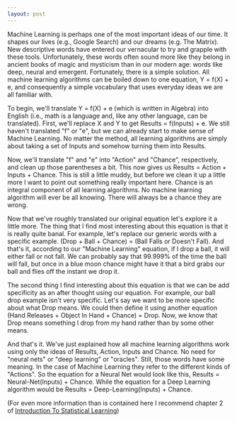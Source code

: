 ```yaml
---
layout: post
---
```

Machine Learning is perhaps one of the most important ideas of our time. It shapes our lives  (e.g., Google Search) and our dreams (e.g. The Matrix). New descriptive words have entered our vernacular to try and grapple with these tools. Unfortunately, these words often sound more like they belong in ancient books of magic and mysticism than in our modern age: words like deep, neural and emergent. Fortunately, there is a simple solution. All machine learning algorithms can be boiled down to one equation, Y = f(X) + e, and consequently a simple vocabulary that uses everyday ideas we are all familiar with.

To begin, we'll translate Y = f(X) + e (which is written in Algebra) into English (i.e., math is a language and, like any other language, can be translated). First, we'll replace X and Y to get Results = f(Inputs) + e. We still haven't translated "f" or "e", but we can already start to make sense of Machine Learning. No matter the method, all learning algorithms are simply about taking a set of Inputs and somehow turning them into Results.

Now, we'll translate "f" and "e" into "Action" and "Chance", respectively, and clean up those parentheses a bit. This now gives us Results = Action + Inputs + Chance. This is still a little muddy, but before we clean it up a little more I want to point out something really important here. Chance is an integral component of all learning algorithms. No machine learning algorithm will ever be all knowing. There will always be a chance they are wrong.

Now that we've roughly translated our original equation let's explore it a little more. The thing that I find most interesting about this equation is that it is really quite banal. For example, let's replace our generic words with a specific example. (Drop + Ball + Chance) = (Ball Falls or Doesn't Fall). And that's it, according to our "Machine Learning" equation, if I drop a ball, it will either fall or not fall. We can probably say that 99.999% of the time the ball will fall, but once in a blue moon chance might have it that a bird grabs our ball and flies off the instant we drop it.

The second thing I find interesting about this equation is that we can be add specificity as an after thought using our equation. For example, our ball drop example isn't very specific. Let's say we want to be more specific about what Drop means. We could then define it using another equation (Hand Releases + Object In Hand + Chance) = Drop. Now, we know that Drop means something I drop from my hand rather than by some other means.

And that's it. We've just explained how all machine learning algorithms work using only the ideas of Results, Action, Inputs and Chance. No need for "neural nets" or "deep learning" or "oracles". Still, those words have some meaning. In the case of Machine Learning they refer to the different kinds of "Actions". So the equation for a Neural Net would look like this, Results = Neural-Net(Inputs) + Chance. While the equation for a Deep Learning algorithm would be Results = Deep-Learning(Inputs) + Chance.

(For even more information than is contained here I recommend chapter 2 of [Introduction To Statistical Learning](http://www-bcf.usc.edu/~gareth/ISL/ISLR%20Fourth%20Printing.pdf))  

